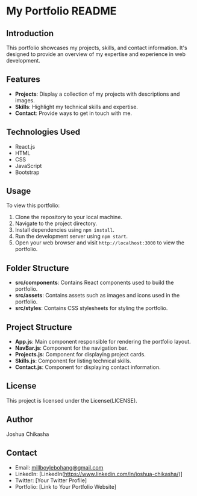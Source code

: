 # My Portfolio README

## Introduction
This portfolio showcases my projects, skills, and contact information. It's designed to provide an overview of my expertise and experience in web development.

## Features
- **Projects**: Display a collection of my projects with descriptions and images.
- **Skills**: Highlight my technical skills and expertise.
- **Contact**: Provide ways to get in touch with me.

## Technologies Used
- React.js
- HTML
- CSS
- JavaScript
- Bootstrap

## Usage
To view this portfolio:
1. Clone the repository to your local machine.
2. Navigate to the project directory.
3. Install dependencies using `npm install`.
4. Run the development server using `npm start`.
5. Open your web browser and visit `http://localhost:3000` to view the portfolio.

## Folder Structure
- **src/components**: Contains React components used to build the portfolio.
- **src/assets**: Contains assets such as images and icons used in the portfolio.
- **src/styles**: Contains CSS stylesheets for styling the portfolio.

## Project Structure
- **App.js**: Main component responsible for rendering the portfolio layout.
- **NavBar.js**: Component for the navigation bar.
- **Projects.js**: Component for displaying project cards.
- **Skills.js**: Component for listing technical skills.
- **Contact.js**: Component for displaying contact information.

## License
This project is licensed under the License(LICENSE).

## Author
Joshua Chikasha

## Contact
- Email: millboylebohang@gmail.com
- LinkedIn: [LinkedIn(https://www.linkedin.com/in/joshua-chikasha/)]
- Twitter: [Your Twitter Profile]
- Portfolio: [Link to Your Portfolio Website]
